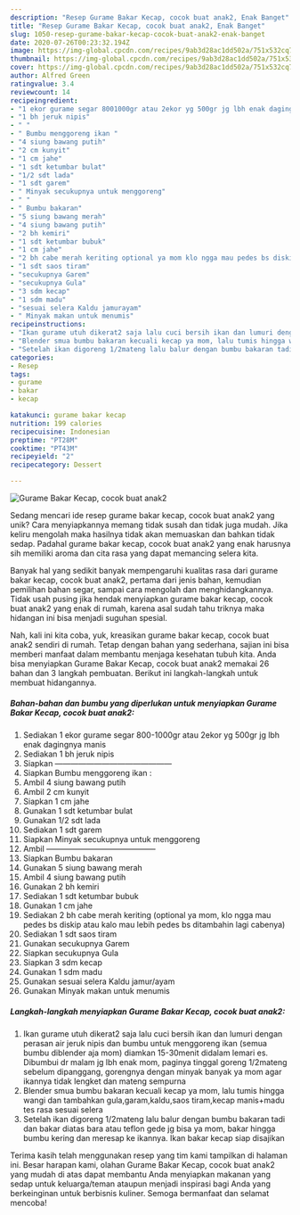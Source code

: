 ```yaml
---
description: "Resep Gurame Bakar Kecap, cocok buat anak2, Enak Banget"
title: "Resep Gurame Bakar Kecap, cocok buat anak2, Enak Banget"
slug: 1050-resep-gurame-bakar-kecap-cocok-buat-anak2-enak-banget
date: 2020-07-26T00:23:32.194Z
image: https://img-global.cpcdn.com/recipes/9ab3d28ac1dd502a/751x532cq70/gurame-bakar-kecap-cocok-buat-anak2-foto-resep-utama.jpg
thumbnail: https://img-global.cpcdn.com/recipes/9ab3d28ac1dd502a/751x532cq70/gurame-bakar-kecap-cocok-buat-anak2-foto-resep-utama.jpg
cover: https://img-global.cpcdn.com/recipes/9ab3d28ac1dd502a/751x532cq70/gurame-bakar-kecap-cocok-buat-anak2-foto-resep-utama.jpg
author: Alfred Green
ratingvalue: 3.4
reviewcount: 14
recipeingredient:
- "1 ekor gurame segar 8001000gr atau 2ekor yg 500gr jg lbh enak dagingnya manis"
- "1 bh jeruk nipis"
- " "
- " Bumbu menggoreng ikan "
- "4 siung bawang putih"
- "2 cm kunyit"
- "1 cm jahe"
- "1 sdt ketumbar bulat"
- "1/2 sdt lada"
- "1 sdt garem"
- " Minyak secukupnya untuk menggoreng"
- " "
- " Bumbu bakaran"
- "5 siung bawang merah"
- "4 siung bawang putih"
- "2 bh kemiri"
- "1 sdt ketumbar bubuk"
- "1 cm jahe"
- "2 bh cabe merah keriting optional ya mom klo ngga mau pedes bs diskip atau kalo mau lebih pedes bs ditambahin lagi cabenya"
- "1 sdt saos tiram"
- "secukupnya Garem"
- "secukupnya Gula"
- "3 sdm kecap"
- "1 sdm madu"
- "sesuai selera Kaldu jamurayam"
- " Minyak makan untuk menumis"
recipeinstructions:
- "Ikan gurame utuh dikerat2 saja lalu cuci bersih ikan dan lumuri dengan perasan air jeruk nipis dan bumbu untuk menggoreng ikan (semua bumbu diblender aja mom) diamkan 15-30menit didalam lemari es. Dibumbui dr malam jg lbh enak mom, paginya tinggal goreng 1/2mateng sebelum dipanggang, gorengnya dengan minyak banyak ya mom agar ikannya tidak lengket dan mateng sempurna"
- "Blender smua bumbu bakaran kecuali kecap ya mom, lalu tumis hingga wangi dan tambahkan gula,garam,kaldu,saos tiram,kecap manis+madu tes rasa sesuai selera"
- "Setelah ikan digoreng 1/2mateng lalu balur dengan bumbu bakaran tadi dan bakar diatas bara atau teflon gede jg bisa ya mom, bakar hingga bumbu kering dan meresap ke ikannya. Ikan bakar kecap siap disajikan"
categories:
- Resep
tags:
- gurame
- bakar
- kecap

katakunci: gurame bakar kecap 
nutrition: 199 calories
recipecuisine: Indonesian
preptime: "PT28M"
cooktime: "PT43M"
recipeyield: "2"
recipecategory: Dessert

---
```



![Gurame Bakar Kecap, cocok buat anak2](https://img-global.cpcdn.com/recipes/9ab3d28ac1dd502a/751x532cq70/gurame-bakar-kecap-cocok-buat-anak2-foto-resep-utama.jpg)

Sedang mencari ide resep gurame bakar kecap, cocok buat anak2 yang unik? Cara menyiapkannya memang tidak susah dan tidak juga mudah. Jika keliru mengolah maka hasilnya tidak akan memuaskan dan bahkan tidak sedap. Padahal gurame bakar kecap, cocok buat anak2 yang enak harusnya sih memiliki aroma dan cita rasa yang dapat memancing selera kita.

Banyak hal yang sedikit banyak mempengaruhi kualitas rasa dari gurame bakar kecap, cocok buat anak2, pertama dari jenis bahan, kemudian pemilihan bahan segar, sampai cara mengolah dan menghidangkannya. Tidak usah pusing jika hendak menyiapkan gurame bakar kecap, cocok buat anak2 yang enak di rumah, karena asal sudah tahu triknya maka hidangan ini bisa menjadi suguhan spesial.




Nah, kali ini kita coba, yuk, kreasikan gurame bakar kecap, cocok buat anak2 sendiri di rumah. Tetap dengan bahan yang sederhana, sajian ini bisa memberi manfaat dalam membantu menjaga kesehatan tubuh kita. Anda bisa menyiapkan Gurame Bakar Kecap, cocok buat anak2 memakai 26 bahan dan 3 langkah pembuatan. Berikut ini langkah-langkah untuk membuat hidangannya.

<!--inarticleads1-->

##### Bahan-bahan dan bumbu yang diperlukan untuk menyiapkan Gurame Bakar Kecap, cocok buat anak2:

1. Sediakan 1 ekor gurame segar 800-1000gr atau 2ekor yg 500gr jg lbh enak dagingnya manis
1. Sediakan 1 bh jeruk nipis
1. Siapkan  ———————————————
1. Siapkan  Bumbu menggoreng ikan :
1. Ambil 4 siung bawang putih
1. Ambil 2 cm kunyit
1. Siapkan 1 cm jahe
1. Gunakan 1 sdt ketumbar bulat
1. Gunakan 1/2 sdt lada
1. Sediakan 1 sdt garem
1. Siapkan  Minyak secukupnya untuk menggoreng
1. Ambil  ——————————————
1. Siapkan  Bumbu bakaran
1. Gunakan 5 siung bawang merah
1. Ambil 4 siung bawang putih
1. Gunakan 2 bh kemiri
1. Sediakan 1 sdt ketumbar bubuk
1. Gunakan 1 cm jahe
1. Sediakan 2 bh cabe merah keriting (optional ya mom, klo ngga mau pedes bs diskip atau kalo mau lebih pedes bs ditambahin lagi cabenya)
1. Sediakan 1 sdt saos tiram
1. Gunakan secukupnya Garem
1. Siapkan secukupnya Gula
1. Siapkan 3 sdm kecap
1. Gunakan 1 sdm madu
1. Gunakan sesuai selera Kaldu jamur/ayam
1. Gunakan  Minyak makan untuk menumis




<!--inarticleads2-->

##### Langkah-langkah menyiapkan Gurame Bakar Kecap, cocok buat anak2:

1. Ikan gurame utuh dikerat2 saja lalu cuci bersih ikan dan lumuri dengan perasan air jeruk nipis dan bumbu untuk menggoreng ikan (semua bumbu diblender aja mom) diamkan 15-30menit didalam lemari es. Dibumbui dr malam jg lbh enak mom, paginya tinggal goreng 1/2mateng sebelum dipanggang, gorengnya dengan minyak banyak ya mom agar ikannya tidak lengket dan mateng sempurna
1. Blender smua bumbu bakaran kecuali kecap ya mom, lalu tumis hingga wangi dan tambahkan gula,garam,kaldu,saos tiram,kecap manis+madu tes rasa sesuai selera
1. Setelah ikan digoreng 1/2mateng lalu balur dengan bumbu bakaran tadi dan bakar diatas bara atau teflon gede jg bisa ya mom, bakar hingga bumbu kering dan meresap ke ikannya. Ikan bakar kecap siap disajikan




Terima kasih telah menggunakan resep yang tim kami tampilkan di halaman ini. Besar harapan kami, olahan Gurame Bakar Kecap, cocok buat anak2 yang mudah di atas dapat membantu Anda menyiapkan makanan yang sedap untuk keluarga/teman ataupun menjadi inspirasi bagi Anda yang berkeinginan untuk berbisnis kuliner. Semoga bermanfaat dan selamat mencoba!
